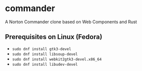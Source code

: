 # commander
A Norton Commander clone based on Web Components and Rust
## Prerequisites on Linux (Fedora)
* ```sudo dnf install gtk3-devel```
* ```sudo dnf install libsoup-devel```
* ```sudo dnf install webkit2gtk3-devel.x86_64```
* ```sudo dnf install libudev-devel```